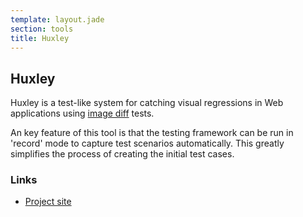 ```yaml
---
template: layout.jade
section: tools
title: Huxley
---
```


## Huxley

Huxley is a test-like system for catching visual regressions in Web applications using [image diff](/techniques/image-diff.html) tests.

An key feature of this tool is that the testing framework can be run in 'record' mode to capture test scenarios automatically. This greatly simplifies the process of creating the initial test cases.


### Links

  * [Project site](https://github.com/facebook/huxley)